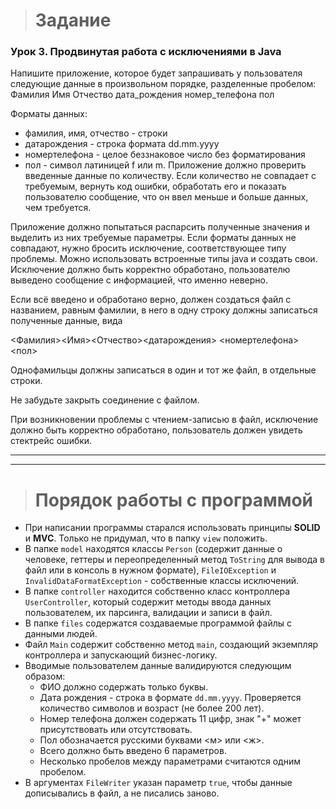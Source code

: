 ># Задание
### Урок 3. Продвинутая работа с исключениями в Java
Напишите приложение, которое будет запрашивать у пользователя следующие данные в произвольном порядке, разделенные пробелом:
Фамилия Имя Отчество дата_рождения номер_телефона пол

Форматы данных:
* фамилия, имя, отчество - строки
* датарождения - строка формата dd.mm.yyyy
* номертелефона - целое беззнаковое число без форматирования
* пол - символ латиницей f или m.
Приложение должно проверить введенные данные по количеству. Если количество не совпадает с требуемым, вернуть код ошибки, обработать его и показать пользователю сообщение, что он ввел меньше и больше данных, чем требуется.

Приложение должно попытаться распарсить полученные значения и выделить из них требуемые параметры. Если форматы данных не совпадают, нужно бросить исключение, соответствующее типу проблемы. Можно использовать встроенные типы java и создать свои. Исключение должно быть корректно обработано, пользователю выведено сообщение с информацией, что именно неверно.

Если всё введено и обработано верно, должен создаться файл с названием, равным фамилии, в него в одну строку должны записаться полученные данные, вида

<Фамилия><Имя><Отчество><датарождения> <номертелефона><пол>

Однофамильцы должны записаться в один и тот же файл, в отдельные строки.

Не забудьте закрыть соединение с файлом.

При возникновении проблемы с чтением-записью в файл, исключение должно быть корректно обработано, пользователь должен увидеть стектрейс ошибки.
___
___
># Порядок работы с программой
* При написании программы старался использовать принципы **SOLID** и **MVC**. Только не придумал, что в папку `view` положить.
* В папке `model` находятся классы `Person` (содержит данные о человеке, геттеры и переопределенный метод `ToString` для вывода в файл или в консоль в нужном формате), `FileIOException` и `InvalidDataFormatException` - собственные классы исключений.
* В папке `controller` находится собственно класс контроллера `UserController`, который содержит методы ввода данных пользователем, их парсинга, валидации и записи в файл.
* В папке `files` содержатся создаваемые программой файлы с данными людей.
* Файл `Main` содержит собственно метод `main`, создающий экземпляр контроллера и запускающий бизнес-логику.
* Вводимые пользователем данные валидируются следующим образом:
    * ФИО должно содержать только буквы.
    * Дата рождения - строка в формате `dd.mm.yyyy`. Проверяется количество символов и возраст (не более 200 лет).
    * Номер телефона должен содержать 11 цифр, знак "+" может присутствовать или отсутствовать.
    * Пол обозначается русскими буквами <м> или <ж>.
    * Всего должно быть введено 6 параметров.
    * Несколько пробелов между параметрами считаются одним пробелом.
* В аргументах `FileWriter` указан параметр `true`, чтобы данные дописывались в файл, а не писались заново.
